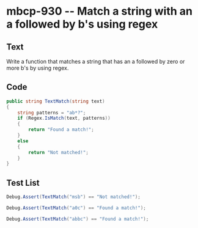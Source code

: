 # mbcp-930 -- Match a string with an a followed by b's using regex

## Text

Write a function that matches a string that has an a followed by zero or more b's by using regex.

## Code

```csharp
public string TextMatch(string text)  
{  
    string patterns = "ab*?";  
    if (Regex.IsMatch(text, patterns))  
    {  
        return "Found a match!";  
    }  
    else  
    {  
        return "Not matched!";  
    }  
}
```

## Test List

```csharp
Debug.Assert(TextMatch("msb") == "Not matched!");
```

```csharp
Debug.Assert(TextMatch("a0c") == "Found a match!");
```

```csharp
Debug.Assert(TextMatch("abbc") == "Found a match!");
```
